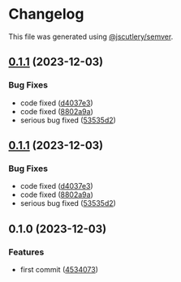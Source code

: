 # Changelog

This file was generated using [@jscutlery/semver](https://github.com/jscutlery/semver).

## [0.1.1](https://github.com/AvinashDhillor/adtestlib/compare/firsttestpackage-0.1.0...firsttestpackage-0.1.1) (2023-12-03)


### Bug Fixes

* code fixed ([d4037e3](https://github.com/AvinashDhillor/adtestlib/commit/d4037e3cda2cee4753eff5ac850235f6069e1ea5))
* code fixed ([8802a9a](https://github.com/AvinashDhillor/adtestlib/commit/8802a9a8bb44d62688fa9c417f723ef9f82c34bd))
* serious bug fixed ([53535d2](https://github.com/AvinashDhillor/adtestlib/commit/53535d256d6864a06e044e86206df09fe42627b8))

## [0.1.1](https://github.com/AvinashDhillor/adtestlib/compare/firsttestpackage-0.1.0...firsttestpackage-0.1.1) (2023-12-03)


### Bug Fixes

* code fixed ([d4037e3](https://github.com/AvinashDhillor/adtestlib/commit/d4037e3cda2cee4753eff5ac850235f6069e1ea5))
* code fixed ([8802a9a](https://github.com/AvinashDhillor/adtestlib/commit/8802a9a8bb44d62688fa9c417f723ef9f82c34bd))
* serious bug fixed ([53535d2](https://github.com/AvinashDhillor/adtestlib/commit/53535d256d6864a06e044e86206df09fe42627b8))

## 0.1.0 (2023-12-03)


### Features

* first commit ([4534073](https://github.com/AvinashDhillor/adtestlib/commit/453407333ab71dcdbb3364e696d637542df9cd6a))
